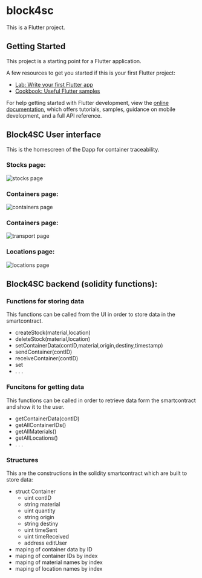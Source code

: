 # block4sc

This is a Flutter project.

## Getting Started

This project is a starting point for a Flutter application.

A few resources to get you started if this is your first Flutter project:

- [Lab: Write your first Flutter app](https://docs.flutter.dev/get-started/codelab)
- [Cookbook: Useful Flutter samples](https://docs.flutter.dev/cookbook)

For help getting started with Flutter development, view the
[online documentation](https://docs.flutter.dev/), which offers tutorials,
samples, guidance on mobile development, and a full API reference.

## Block4SC User interface

This is the homescreen of the Dapp for container traceability.

### Stocks page:
![stocks page](https://github.com/javioroz/block4sc/blob/main/assets/img/screenshot_stocks.png?raw=true)

### Containers page:
![containers page](https://github.com/javioroz/block4sc/blob/main/assets/img/screenshot_containers.png?raw=true)

### Containers page:
![transport page](https://github.com/javioroz/block4sc/blob/main/assets/img/screenshot_transport.png?raw=true)

### Locations page:
![locations page](https://github.com/javioroz/block4sc/blob/main/assets/img/screenshot_locations.png?raw=true)

## Block4SC backend (solidity functions):

### Functions for storing data
This functions can be called from the UI in order to store data in the smartcontract.

* createStock(material,location)
* deleteStock(material,location)
* setContainerData(contID,material,origin,destiny,timestamp)
* sendContainer(contID)
* receiveContainer(contID)
* set
* . . .

### Funcitons for getting data
This functions can be called in order to retrieve data form the smartcontract and show it to the user.

* getContainerData(contID)
* getAllContainerIDs()
* getAllMaterials()
* getAllLocations()
* . . .

### Structures
This are the constructions in the solidity smartcontract which are built to store data:

* struct Container 
    - uint contID
    - string material
    - uint quantity
    - string origin
    - string destiny
    - uint timeSent
    - uint timeReceived
    - address editUser
* maping of container data by ID
* maping of container IDs by index
* maping of material names by index
* maping of location names by index